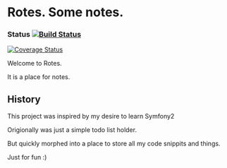 Rotes. Some notes.
========================

### Status [![Build Status](https://travis-ci.org/rek/Rotes.png)](https://travis-ci.org/Rotes)
[![Coverage Status](https://coveralls.io/repos/rek/Rotes/badge.png?branch=master)](https://coveralls.io/r/rek/Rotes?branch=master)

Welcome to Rotes.

It is a place for notes.

## History

This project was inspired by my desire to learn Symfony2

Origionally was just a simple todo list holder.

But quickly morphed into a place to store all my code snippits and things.

Just for fun :)